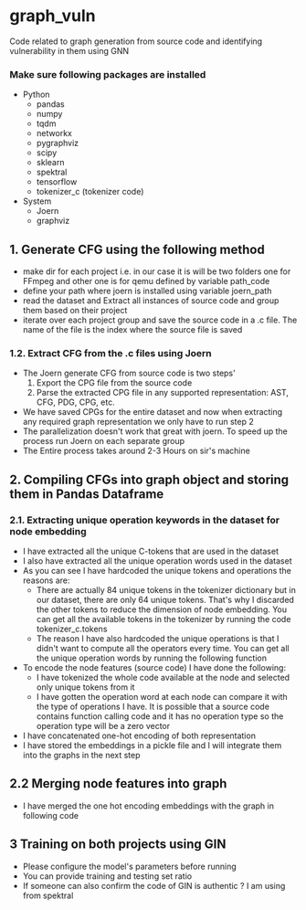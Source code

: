 # graph_vuln
Code related to graph generation from source code and identifying vulnerability in them using GNN


### Make sure following packages are installed
- Python
    - pandas
    - numpy
    - tqdm
    - networkx
    - pygraphviz
    - scipy
    - sklearn
    - spektral
    - tensorflow
    - tokenizer_c (tokenizer code)
- System
    - Joern
    - graphviz


 ## 1. Generate CFG using the following method
- make dir for each project i.e. in our case it is will be two folders one for FFmpeg and other one is for qemu defined by variable path_code
- define your path where joern is installed using variable joern_path
- read the dataset and Extract all instances of source code and group them based on their project
- iterate over each project group and save the source code in a .c file. The name of the file is the index where the source file is saved


### 1.2. Extract CFG from the .c files using Joern
- The Joern generate CFG from source code is two steps'
    1. Export the CPG file from the source code
    2. Parse the extracted CPG file in any supported representation: AST, CFG, PDG, CPG, etc.
- We have saved CPGs for the entire dataset and now when extracting any required graph representation we only have to run step 2
- The parallelization doesn't work that great with joern. To speed up the process run Joern on each separate group
- The Entire process takes around 2-3 Hours on sir's machine

## 2. Compiling CFGs into graph object and storing them in Pandas Dataframe

### 2.1. Extracting unique operation keywords in the dataset for node embedding
- I have extracted all the unique C-tokens that are used in the dataset
- I also have extracted all the unique operation words used in the dataset
- As you can see I have hardcoded the unique tokens and operations the reasons are:
  - There are actually 84 unique tokens in the tokenizer dictionary but in our dataset, there are only 64 unique tokens. That's why I discarded the other tokens to reduce the dimension of node embedding. You can get all the available tokens in the tokenizer by running the code tokenizer_c.tokens
  - The reason I have also hardcoded the unique operations is that I didn't want to compute all the operators every time. You can get all the unique operation words by running the following function
- To encode the node features (source code) I have done the following:
  - I have tokenized the whole code available at the node and selected only unique tokens from it
  - I have gotten the operation word at each node can compare it with the type of operations I have. It is possible that a source code contains function calling code and it has no operation type so the operation type will be a zero vector
- I have concatenated one-hot encoding of both representation
- I have stored the embeddings in a pickle file and I will integrate them into the graphs in the next step

## 2.2 Merging node features into graph
- I have merged the one hot encoding embeddings with the graph in following code

## 3 Training on both projects using GIN
- Please configure the model's parameters before running
- You can provide training and testing set ratio
- If someone can also confirm the code of GIN is authentic ? I am using from spektral
